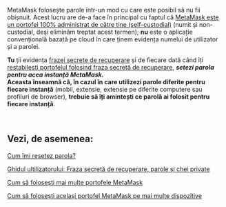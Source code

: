 MetaMask folosește parole într-un mod cu care este posibil să nu fii obișnuit. Acest lucru are de-a face în principal cu faptul că [MetaMask este un portofel 100% administrat de către tine (self-custodial)](https://support.metamask.io/hc/en-us/articles/360059952212) (numit și non-custodial, deși eliminăm treptat acest termen); **nu** este o aplicație convențională bazată pe cloud în care ținem evidența numelui de utilizator și a parolei.


**Tu** ții evidența [frazei secrete de recuperare](https://support.metamask.io/hc/en-us/articles/4404722782107) și de fiecare dată când îți [restabilești portofelul folosind fraza secretă de recuperare](https://support.metamask.io/hc/en-us/articles/360015289612), ***setezi parola pentru acea instanță MetaMask.***  
**Aceasta înseamnă că, în cazul în care utilizezi parole diferite pentru fiecare instanță** (mobil, extensie, extensie pe diferite computere sau profiluri de browser), **trebuie să îți amintești ce parolă ai folosit pentru fiecare instanță**. 


 


Vezi, de asemenea:
------------------


[Cum îmi resetez parola?](https://support.metamask.io/hc/en-us/articles/360039616872)


[Ghidul ultilizatorului: Fraza secretă de recuperare, parole și chei private](https://support.metamask.io/hc/en-us/articles/4404722782107)


[Cum să folosești mai multe portofele MetaMask](https://support.metamask.io/hc/en-us/articles/12174759849371)


[Cum să folosești același portofel MetaMask pe mai multe dispozitive](https://support.metamask.io/hc/en-us/articles/360015289772)

